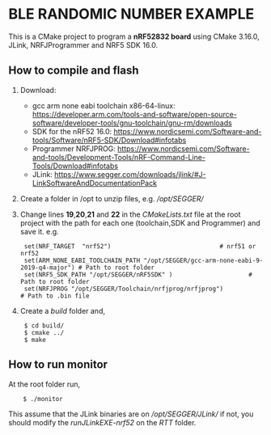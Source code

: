 # BLE RANDOMIC NUMBER EXAMPLE
This is a CMake project to program a **nRF52832 board** using CMake 3.16.0, JLink, NRFJProgrammer and NRF5 SDK 16.0. 

## How to compile and flash
1. Download:
	
	* gcc arm none eabi toolchain x86-64-linux: https://developer.arm.com/tools-and-software/open-source-software/developer-tools/gnu-toolchain/gnu-rm/downloads
	* SDK for the nRF52 16.0: https://www.nordicsemi.com/Software-and-tools/Software/nRF5-SDK/Download#infotabs
	* Programmer NRFJPROG: https://www.nordicsemi.com/Software-and-tools/Development-Tools/nRF-Command-Line-Tools/Download#infotabs
	* JLink: https://www.segger.com/downloads/jlink/#J-LinkSoftwareAndDocumentationPack

2. Create a folder in /opt to unzip files, e.g. */opt/SEGGER/*
3. Change lines **19**,**20**,**21** and **22** in the *CMakeLists.txt* file at the root project with the path for each one (toolchain,SDK and Programmer) and save it.
	e.g. 

		set(NRF_TARGET 	"nrf52")							  # nrf51 or nrf52
		set(ARM_NONE_EABI_TOOLCHAIN_PATH "/opt/SEGGER/gcc-arm-none-eabi-9-2019-q4-major") # Path to root folder 
		set(NRF5_SDK_PATH "/opt/SEGGER/nRF5SDK"	)					  # Path to root folder
		set(NRFJPROG "/opt/SEGGER/Toolchain/nrfjprog/nrfjprog")				  # Path to .bin file

4. Create a *build* folder and,
	
		$ cd build/	
		$ cmake ../	
		$ make

## How to run monitor
At the root folder run,

		$ ./monitor
		
This assume that the JLink binaries are on */opt/SEGGER/JLink/* if not, you should modify the *runJLinkEXE-nrf52* on the *RTT* folder.
